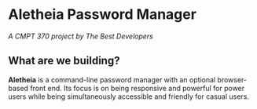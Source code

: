 # Aletheia Password Manager
*A CMPT 370 project by The Best Developers*

## What are we building?
**Aletheia** is a command-line password manager with an optional browser-based front end. Its focus is on being responsive and powerful for power users while being simultaneously accessible and friendly for casual users.
